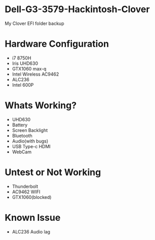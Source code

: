 # Dell-G3-3579-Hackintosh-Clover
My Clover EFI folder backup

# Hardware Configuration
* i7 8750H 
* Iris UHD630 
* GTX1060 max-q 
* Intel Wireless AC9462 
* ALC236 
* Intel 600P

# Whats Working?
* UHD630 
* Battery 
* Screen Backlight 
* Bluetooth 
* Audio(with bugs) 
* USB Type-c HDMI 
* WebCam 

# Untest or Not Working
* Thunderbolt 
* AC9462 WIFI 
* GTX1060(blocked) 

# Known Issue
* ALC236 Audio lag
